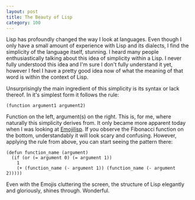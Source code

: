 ```yaml
---
layout: post
title: The Beauty of Lisp
category: 100
---
```

Lisp has profoundly changed the way I look at languages. Even though I only have a small amount of experience with Lisp and its dialects, I find the simplicity of the language itself, stunning. I heard many people enthusiastically talking about this idea of simplicity within a Lisp. I never fully understood this idea and I'm sure I don't fully understand it yet, however I feel I have a pretty good idea now of what the meaning of that word is within the context of Lisp.

Unsurprisingly the main ingredient of this simplicity is its syntax or lack thereof. In it's simplest form it follows the rule:

```
(function argument1 argument2)
```

Function on the left, argument(s) on the right. This is, for me, where naturally this simplicity derives from. It only became more apparent today when I was looking at [Emojilisp](http://emojilisp.com/). If you observe the Fibonacci function on the bottom, understandably it will look scary and confusing. However, applying the rule from above, you can start seeing the pattern there:

```
(defun function_name (argument)
  (if (or (= argument 0) (= argument 1))
    1
    (+ (function_name (- argument 1)) (function_name (- argument 2)))))
```

Even with the Emojis cluttering the screen, the structure of Lisp elegantly and gloriously, shines through. Wonderful.
